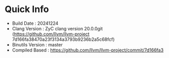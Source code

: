 # Quick Info
* Build Date : 20241224
* Clang Version : ZyC clang version 20.0.0git (https://github.com/llvm/llvm-project 7d166fa38470a23f3134a3793b9236b2a5c68fcf)
* Binutils Version : master
* Compiled Based : https://github.com/llvm/llvm-project/commit/7d166fa3

